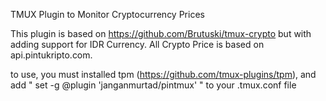 TMUX Plugin to Monitor Cryptocurrency Prices 

This plugin is based on https://github.com/Brutuski/tmux-crypto but with adding support for IDR Currency. All Crypto Price is based on api.pintukripto.com.

to use, you must installed tpm (https://github.com/tmux-plugins/tpm), and add " set -g @plugin 'janganmurtad/pintmux' " to your .tmux.conf file
